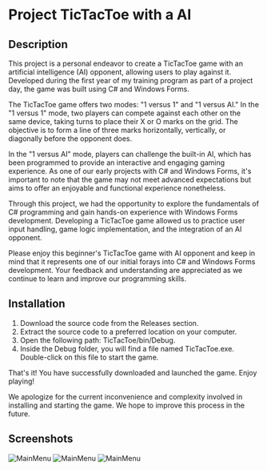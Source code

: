 # Project TicTacToe with a AI
## Description
This project is a personal endeavor to create a TicTacToe game with an artificial intelligence (AI) opponent, allowing users to play against it. Developed during the first year of my training program as part of a project day, the game was built using C# and Windows Forms.

The TicTacToe game offers two modes: "1 versus 1" and "1 versus AI." In the "1 versus 1" mode, two players can compete against each other on the same device, taking turns to place their X or O marks on the grid. The objective is to form a line of three marks horizontally, vertically, or diagonally before the opponent does.

In the "1 versus AI" mode, players can challenge the built-in AI, which has been programmed to provide an interactive and engaging gaming experience. As one of our early projects with C# and Windows Forms, it's important to note that the game may not meet advanced expectations but aims to offer an enjoyable and functional experience nonetheless.

Through this project, we had the opportunity to explore the fundamentals of C# programming and gain hands-on experience with Windows Forms development. Developing a TicTacToe game allowed us to practice user input handling, game logic implementation, and the integration of an AI opponent.

Please enjoy this beginner's TicTacToe game with AI opponent and keep in mind that it represents one of our initial forays into C# and Windows Forms development. Your feedback and understanding are appreciated as we continue to learn and improve our programming skills.

## Installation
1. Download the source code from the Releases section.
2. Extract the source code to a preferred location on your computer.
3. Open the following path: TicTacToe/bin/Debug.
4. Inside the Debug folder, you will find a file named TicTacToe.exe. Double-click on this file to start the game.

That's it! You have successfully downloaded and launched the game. Enjoy playing!

We apologize for the current inconvenience and complexity involved in installing and starting the game. We hope to improve this process in the future.

<h2>Screenshots</h2>

<img src="https://github.com/CH-YanikH/TicTacToe_With_AI/blob/main/Bilder/Mainmenu.png" alt="MainMenu">
<img src="https://github.com/CH-YanikH/TicTacToe_With_AI/blob/main/Bilder/Game.png" alt="MainMenu">
<img src="https://github.com/CH-YanikH/TicTacToe_With_AI/blob/main/Bilder/Creds.png" alt="MainMenu">
